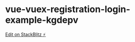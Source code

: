 # vue-vuex-registration-login-example-kgdepv

[Edit on StackBlitz ⚡️](https://stackblitz.com/edit/vue-vuex-registration-login-example-kgdepv)